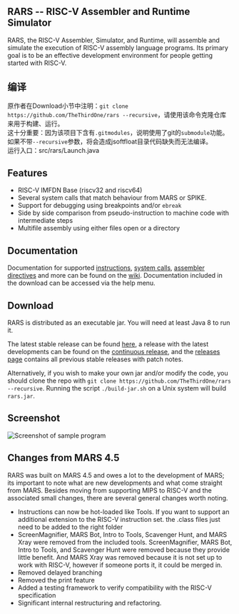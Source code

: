 RARS -- RISC-V Assembler and Runtime Simulator
----------------------------------------------

RARS, the RISC-V Assembler, Simulator, and Runtime, will assemble and simulate
the execution of RISC-V assembly language programs. Its primary goal is to be
an effective development environment for people getting started with RISC-V. 

## 编译

原作者在Download小节中注明：`git clone https://github.com/TheThirdOne/rars --recursive`，请使用该命令克隆仓库来用于构建、运行。  
这十分重要：因为该项目下含有`.gitmodules`，说明使用了git的`submodule`功能。  
如果不带`--recursive`参数，将会造成jsoftfloat目录代码缺失而无法编译。  
运行入口：src/rars/Launch.java  

## Features

  - RISC-V IMFDN Base (riscv32 and riscv64)
  - Several system calls that match behaviour from MARS or SPIKE.
  - Support for debugging using breakpoints and/or `ebreak`
  - Side by side comparison from pseudo-instruction to machine code with
    intermediate steps
  - Multifile assembly using either files open or a directory

## Documentation

Documentation for supported [instructions](https://github.com/TheThirdOne/rars/wiki/Supported-Instructions), [system calls](https://github.com/TheThirdOne/rars/wiki/Environment-Calls), [assembler directives](https://github.com/TheThirdOne/rars/wiki/Assembler-Directives) and more can be found on the [wiki](https://github.com/TheThirdOne/rars/wiki). Documentation included in the download can be accessed via the help menu. 

## Download

RARS is distributed as an executable jar. You will need at least Java 8 to run it. 

The latest stable release can be found [here](https://github.com/TheThirdOne/rars/releases/latest), a release with the latest developments can be found on the [continuous release](https://github.com/TheThirdOne/rars/releases/tag/continuous), and the [releases page](https://github.com/TheThirdOne/rars/releases) contains all previous stable releases with patch notes.

Alternatively, if you wish to make your own jar and/or modify the code, you
should clone the repo with `git clone https://github.com/TheThirdOne/rars --recursive`.
Running the script `./build-jar.sh` on a Unix system will build `rars.jar`.

## Screenshot

![Screenshot of sample program](screenshot.png)

## Changes from MARS 4.5

RARS was built on MARS 4.5 and owes a lot to the development of MARS; its
important to note what are new developments and what come straight from MARS.
Besides moving from supporting MIPS to RISC-V and the associated small changes,
there are several general changes worth noting.

  - Instructions can now be hot-loaded like Tools. If you want to support an additional extension to the RISC-V instruction set. the .class files just need to be added to the right folder
  - ScreenMagnifier, MARS Bot, Intro to Tools, Scavenger Hunt, and MARS Xray were removed from the included tools. ScreenMagnifier, MARS Bot, Intro to Tools, and Scavenger Hunt were removed because they provide little benefit. And MARS Xray was removed because it is not set up to work with RISC-V, however if someone ports it, it could be merged in.
  - Removed delayed branching
  - Removed the print feature
  - Added a testing framework to verify compatibility with the RISC-V specification
  - Significant internal restructuring and refactoring.
